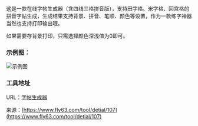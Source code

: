 这是一款在线字帖生成器（含四线三格拼音版），支持田字格、米字格、回宫格的拼音字帖生成，生成结果支持背景、拼音、笔顺、颜色等设置，作为一款练字神器当然也支持打印输出哦。

如果需要存背景打印，只需选择颜色深浅值为0即可。

 ### 示例图：
 ![示例图](https://api.fly63.com/vue_blog/public/Uploads/20210620/60cf2a6b00288.jpg)

### 工具地址
URL：[字帖生成器](https://www.fly63.com/tool/zitie/)

来源：[https://www.fly63.com/tool/detial/107](https://www.fly63.com/tool/detial/107)
